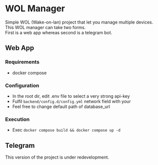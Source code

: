 # WOL Manager

Simple WOL (Wake-on-lan) project that let you manage multiple devices. \
This WOL manager can take two forms. \
First is a web app whereas second is a telegram bot.

## Web App

### Requirements
- docker compose

### Configuration
- In the root dir, edit .env file to select a very strong api-key
- Fulfil `backend/config.d/config.yml` network field with your
- Feel free to change default path of database_url

### Execution
- Exec `docker compose build && docker compose up -d`


## Telegram

This version of the project is under redevelopment.